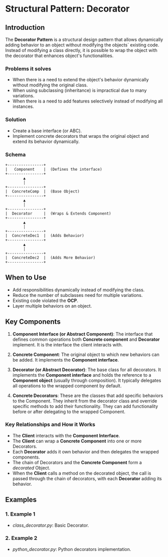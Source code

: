 # Structural Pattern: Decorator


## Introduction


The **Decorator Pattern** is a structural design pattern that allows dynamically adding 
behavior to an object without modifying the objects` existing code. Instead of modifying a 
class directly, it is possible to wrap the object with the decorator that enhances 
object's functionalities.


### Problems it solves


- When there is a need to extend the object's behavior dynamically without modifying the 
original class.  
- When using subclassing (inheritance) is impractical due to many variations.  
- When there is a need to add features selectively instead of modifying all instances.  


### Solution


- Create a base interface (or ABC).
- Implement concrete decorators that wraps the original object and extend its behavior dynamically.  


### Schema


```
+----------------+
|   Component    |  (Defines the interface)
+----------------+
        ▲
        │
+----------------+
|  ConcreteComp  |  (Base Object)
+----------------+
        ▲
        │
+----------------+
|  Decorator     |  (Wraps & Extends Component)
+----------------+
        ▲
        │
+----------------+
|  ConcreteDec1  |  (Adds Behavior)
+----------------+
        ▲
        │
+----------------+
|  ConcreteDec2  |  (Adds More Behavior)
+----------------+
```


## When to Use


- Add responsibilities dynamically instead of modifying the class.  
- Reduce the number of subclasses need for multiple variations.  
- Existing code violated the **OCP**.  
- Layer multiple behaviors on an object.  


## Key Components


1. **Component Interface (or Abstract Component)**: The interface that defines common operations 
both **Concrete component** and **Decorator** implement. It is the interface the client interacts 
with.  

2. **Concrete Component**: The original object to which new behaviors can be added. It implements 
the **Component interface**. 

3. **Decorator (or Abstract Decorator)**: The base class for all decorators. It implements the 
**Component interface** and holds the reference to a **Component object** 
(usually through composition). It typically delegates all operations to the wrapped component 
by default.  

4. **Concrete Decorators**: These are the classes that add specific behaviors to the Component. 
They inherit from the decorator class and override specific methods to add their functionality. 
They can add functionality before or after delegating to the wrapped Component.   


### Key Relationships and How it Works


- The **Client** interacts with the **Component Interface**.  
- The **Client** can wrap a **Concrete Component** into one or more Decorators.  
- Each **Decorator** adds it own behavior and then delegates the wrapped components.  
- The chain of Decorators and the **Concrete Component** form a *decorated* Object.  
- When the **Client** calls a method on the decorated object, the call is passed through 
the chain of decorators, with each **Decorator** adding its behavior.  


## Examples


### 1. Example 1


- *class_decorator.py*: Basic Decorator.


### 2. Example 2


- *python_decorator.py*: Python decorators implementation. 